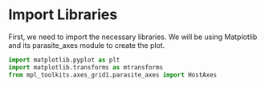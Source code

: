 # Import Libraries

First, we need to import the necessary libraries. We will be using Matplotlib and its parasite_axes module to create the plot.

```python
import matplotlib.pyplot as plt
import matplotlib.transforms as mtransforms
from mpl_toolkits.axes_grid1.parasite_axes import HostAxes
```
